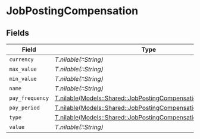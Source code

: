 # JobPostingCompensation


## Fields

| Field                                                                                                                      | Type                                                                                                                       | Required                                                                                                                   | Description                                                                                                                |
| -------------------------------------------------------------------------------------------------------------------------- | -------------------------------------------------------------------------------------------------------------------------- | -------------------------------------------------------------------------------------------------------------------------- | -------------------------------------------------------------------------------------------------------------------------- |
| `currency`                                                                                                                 | *T.nilable(::String)*                                                                                                      | :heavy_minus_sign:                                                                                                         | N/A                                                                                                                        |
| `max_value`                                                                                                                | *T.nilable(::String)*                                                                                                      | :heavy_minus_sign:                                                                                                         | N/A                                                                                                                        |
| `min_value`                                                                                                                | *T.nilable(::String)*                                                                                                      | :heavy_minus_sign:                                                                                                         | N/A                                                                                                                        |
| `name`                                                                                                                     | *T.nilable(::String)*                                                                                                      | :heavy_minus_sign:                                                                                                         | N/A                                                                                                                        |
| `pay_frequency`                                                                                                            | [T.nilable(Models::Shared::JobPostingCompensationPayFrequency)](../../models/shared/jobpostingcompensationpayfrequency.md) | :heavy_minus_sign:                                                                                                         | N/A                                                                                                                        |
| `pay_period`                                                                                                               | [T.nilable(Models::Shared::JobPostingCompensationPayPeriod)](../../models/shared/jobpostingcompensationpayperiod.md)       | :heavy_minus_sign:                                                                                                         | N/A                                                                                                                        |
| `type`                                                                                                                     | [T.nilable(Models::Shared::JobPostingCompensationType)](../../models/shared/jobpostingcompensationtype.md)                 | :heavy_minus_sign:                                                                                                         | N/A                                                                                                                        |
| `value`                                                                                                                    | *T.nilable(::String)*                                                                                                      | :heavy_minus_sign:                                                                                                         | N/A                                                                                                                        |